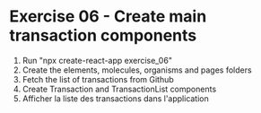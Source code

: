 # Exercise 06 - Create main transaction components

1. Run "npx create-react-app exercise_06"
2. Create the elements, molecules, organisms and pages folders
3. Fetch the list of transactions from Github
4. Create Transaction and TransactionList components
5. Afficher la liste des transactions dans l'application
